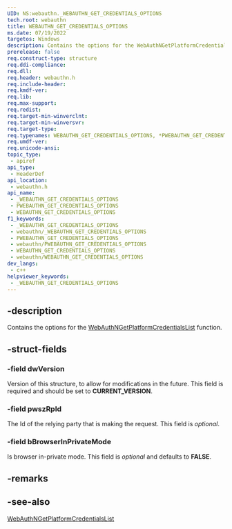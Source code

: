 ```yaml
---
UID: NS:webauthn._WEBAUTHN_GET_CREDENTIALS_OPTIONS
tech.root: webauthn
title: WEBAUTHN_GET_CREDENTIALS_OPTIONS
ms.date: 07/19/2022
targetos: Windows
description: Contains the options for the WebAuthNGetPlatformCredentialsList function.
prerelease: false
req.construct-type: structure
req.ddi-compliance: 
req.dll: 
req.header: webauthn.h
req.include-header: 
req.kmdf-ver: 
req.lib: 
req.max-support: 
req.redist: 
req.target-min-winverclnt: 
req.target-min-winversvr: 
req.target-type: 
req.typenames: WEBAUTHN_GET_CREDENTIALS_OPTIONS, *PWEBAUTHN_GET_CREDENTIALS_OPTIONS
req.umdf-ver: 
req.unicode-ansi: 
topic_type:
 - apiref
api_type:
 - HeaderDef
api_location:
 - webauthn.h
api_name:
 - _WEBAUTHN_GET_CREDENTIALS_OPTIONS
 - PWEBAUTHN_GET_CREDENTIALS_OPTIONS
 - WEBAUTHN_GET_CREDENTIALS_OPTIONS
f1_keywords:
 - _WEBAUTHN_GET_CREDENTIALS_OPTIONS
 - webauthn/_WEBAUTHN_GET_CREDENTIALS_OPTIONS
 - PWEBAUTHN_GET_CREDENTIALS_OPTIONS
 - webauthn/PWEBAUTHN_GET_CREDENTIALS_OPTIONS
 - WEBAUTHN_GET_CREDENTIALS_OPTIONS
 - webauthn/WEBAUTHN_GET_CREDENTIALS_OPTIONS
dev_langs:
 - c++
helpviewer_keywords:
 - _WEBAUTHN_GET_CREDENTIALS_OPTIONS
---
```


## -description

Contains the options for the [WebAuthNGetPlatformCredentialsList](./nf-webauthn-webauthngetplatformcredentiallist.md) function.

## -struct-fields

### -field dwVersion

Version of this structure, to allow for modifications in the future. This field is required and should be set to **CURRENT_VERSION**.

### -field pwszRpId

The Id of the relying party that is making the request. This field is _optional_.

### -field bBrowserInPrivateMode

Is browser in-private mode. This field is _optional_ and defaults to **FALSE**.

## -remarks

## -see-also

[WebAuthNGetPlatformCredentialsList](./nf-webauthn-webauthngetplatformcredentiallist.md)
